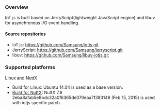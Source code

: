 ### Overview
IoT.js is built based on JerryScript(lightweight JavaScript engine) and libuv for asynchronous I/O event handling.

#### Source repositories
* IoT.js: https://github.com/Samsung/iotjs.git
* JerryScript: https://github.com/Samsung/jerryscript.git
* libuv: https://github.com/Samsung/libuv-iotjs.git

### Supported platforms 
Linux and NuttX

* Build for Linux: Ubuntu 14.04 is used as a base version.
* [Build for NuttX](https://github.com/Samsung/iotjs/wiki/Build-for-NuttX): NuttX 7.9 2eba8afab5e8bdc32a0f6365de070eaa7f383149 (Feb 15, 2015) is used with iotjs specific patch.